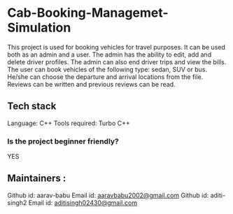 # Cab-Booking-Managemet-Simulation

This project is used for booking vehicles for travel purposes. It can be used both as an admin and a user. The admin has the ability to edit, add and delete driver profiles. The admin can also end driver trips and view the bills.
The user can book vehicles of the following type: sedan, SUV or bus. He/she can choose the departure and arrival locations from the file. Reviews can be written and previous reviews can be read. 




## Tech stack
Language: C++
Tools required: Turbo C++



### Is the project beginner friendly?
YES 

## Maintainers :
Github id: aarav-babu          Email id: aaravbabu2002@gmail.com
Github id: aditi-singh2        Email id: aditisingh02430@gmail.com
